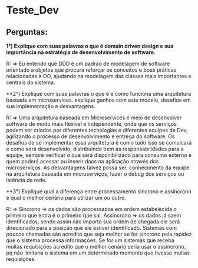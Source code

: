 # Teste_Dev

## Perguntas:

**1°) Explique com suas palavras o que é domain driven design e sua importância na estratégia de desenvolvimento de software.**

R: =>  Eu entendo que DDD é um padrão de modelagem de software orientado a objetos que procura reforçar os conceitos e boas práticas relacionadas à OO, ajudando na modelagem das classes mais importantes e centrais do sistema.


**2°) Explique com suas palavras o que é e como funciona uma arquitetura baseada em microservices. explique ganhos com este modelo, desafios em sua implementação e desvantagens.

R: => Uma arquitetura baseada em Microservices é meio de desenvolver software de modo mais flexível e independente, onde que os serviços podem ser criados por diferentes tecnologias e diferentes equipes de Dev, agilizando o processo de desenvolvimento e entrega do software.
Os desafios de se implementar essa arquitetura é como tudo isso se comuicará e como será desenvolvido, distribuindo bem as responsabilidades para a equipe, sempre verificar o que será disponibilizado para consumo externo e quem poderá acessar ou inserir daos na aplicação através dos microserviços.
As desvantagens talvez possa ser, conhecimento da equipe na arquitetura baseada em microserviços, fazer o debug dos serviços ou latência da rede.


**3°) Explique qual a diferença entre processamento sincrono e assincrono e qual o melhor cenário para utilizar um ou outro.

R: => Síncrono => os dados são processados em ordem estabelecida o primeiro que entra é o primeiro que sai.
   Assíncrono => os dados já saem identificados, sendo assim não importa sua ordem de chegada ele será direcionado para a posição que ele estiver identificado.
   Sistemas com poucos chamadas são acredito que seja melhor se for síncrono pela rapidez que o sistema processa informações.
   Se for um sistemas que receba muitas requisições acredito que o melhor cenário seria usar o assíncrono, pq não limitaria o sistema em um determinado momento que tivesse muitas requisições.
   
